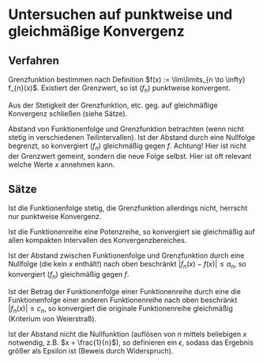 # Untersuchen auf punktweise und gleichmäßige Konvergenz

## Verfahren

Grenzfunktion bestimmen nach Definition $f(x) := \lim\limits_{n \to \infty} f_{n}(x)$. Existiert der Grenzwert, so ist $(f_{n})$ punktweise konvergent.

Aus der Stetigkeit der Grenzfunktion, etc. geg. auf gleichmäßige Konvergenz schließen (siehe Sätze).

Abstand von Funktionenfolge und Grenzfunktion betrachten (wenn nicht stetig in verschiedenen Teilintervallen). Ist der Abstand durch eine Nullfolge begrenzt, so konvergiert $(f_{n})$ gleichmäßig gegen $f$. Achtung! Hier ist nicht der Grenzwert gemeint, sondern die neue Folge selbst. Hier ist oft relevant welche Werte $x$ annehmen kann.

## Sätze

Ist die Funktionenfolge stetig, die Grenzfunktion allerdings nicht, herrscht nur punktweise Konvergenz.

Ist die Funktionenreihe eine Potenzreihe, so konvergiert sie gleichmäßig auf allen kompakten Intervallen des Konvergenzbereiches.

Ist der Abstand zwischen Funktionenfolge und Grenzfunktion durch eine Nullfolge (die kein $x$ enthält!) nach oben beschränkt $|f_{n}(x) - f(x)| \leq \alpha_{n}$, so konvergiert $(f_{n})$ gleichmäßig gegen $f$.

Ist der Betrag der Funktionenfolge einer Funktionenreihe durch eine die Funktionenfolge einer anderen Funktionenreihe nach oben beschränkt $|f_{n}(x)| \leq c_{n}$, so konvergiert die originale Funktionenreihe gleichmäßig (Kriterium von Weierstraß).

Ist der Abstand nicht die Nullfunktion (auflösen von $n$ mittels beliebigen $x$ notwendig, z.B. $x = \frac{1}{n}$), so definieren ein $\epsilon$, sodass das Ergebnis größer als Epsilon ist (Beweis durch Widerspruch).
